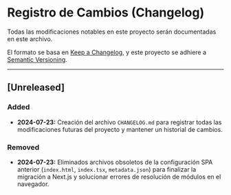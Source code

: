 # Registro de Cambios (Changelog)

Todas las modificaciones notables en este proyecto serán documentadas en este archivo.

El formato se basa en [Keep a Changelog](https://keepachangelog.com/en/1.0.0/), y este proyecto se adhiere a [Semantic Versioning](https://semver.org/spec/v2.0.0.html).

---

## [Unreleased]

### Added
- **2024-07-23:** Creación del archivo `CHANGELOG.md` para registrar todas las modificaciones futuras del proyecto y mantener un historial de cambios.

### Removed
- **2024-07-23:** Eliminados archivos obsoletos de la configuración SPA anterior (`index.html`, `index.tsx`, `metadata.json`) para finalizar la migración a Next.js y solucionar errores de resolución de módulos en el navegador.
